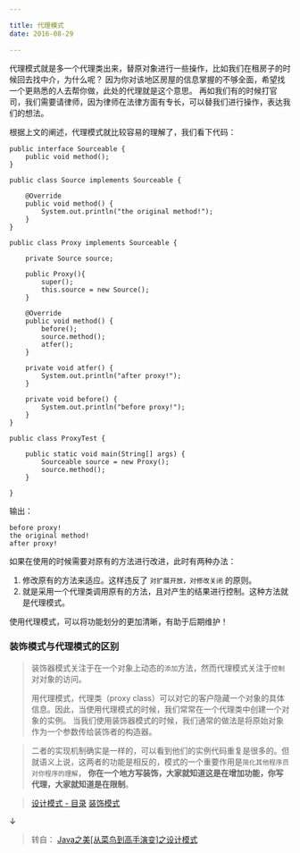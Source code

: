 ```yaml
---

title: 代理模式
date: 2016-08-29

---
```



代理模式就是多一个代理类出来，替原对象进行一些操作，比如我们在租房子的时候回去找中介，为什么呢？
因为你对该地区房屋的信息掌握的不够全面，希望找一个更熟悉的人去帮你做，此处的代理就是这个意思。
再如我们有的时候打官司，我们需要请律师，因为律师在法律方面有专长，可以替我们进行操作，表达我们的想法。

<!--more-->

根据上文的阐述，代理模式就比较容易的理解了，我们看下代码：

```
public interface Sourceable {  
    public void method();  
}  
```

```
public class Source implements Sourceable {  
  
    @Override  
    public void method() {  
        System.out.println("the original method!");  
    }  
}  
```

```
public class Proxy implements Sourceable {  
  
    private Source source;  

    public Proxy(){  
        super();  
        this.source = new Source();  
    }  

    @Override  
    public void method() {  
        before();  
        source.method();  
        atfer();  
    }  

    private void atfer() {  
        System.out.println("after proxy!");  
    }  

    private void before() {  
        System.out.println("before proxy!");  
    }  
}  
```

```
public class ProxyTest {  
  
    public static void main(String[] args) {  
        Sourceable source = new Proxy();  
        source.method();  
    }  
  
}  
```

输出：

```
before proxy!
the original method!
after proxy!
```



如果在使用的时候需要对原有的方法进行改进，此时有两种办法：

1. 修改原有的方法来适应。这样违反了 `对扩展开放，对修改关闭` 的原则。
2. 就是采用一个代理类调用原有的方法，且对产生的结果进行控制。这种方法就是代理模式。

使用代理模式，可以将功能划分的更加清晰，有助于后期维护！


### 装饰模式与代理模式的区别

> 装饰器模式关注于在一个对象上动态的`添加`方法，然而代理模式关注于`控制`对对象的访问。
> 
> 用代理模式，代理类（proxy class）可以对它的客户隐藏一个对象的具体信息。因此，当使用代理模式的时候，我们常常在一个代理类中创建一个对象的实例。
> 当我们使用装饰器模式的时候，我们通常的做法是将原始对象作为一个参数传给装饰者的构造器。


> 二者的实现机制确实是一样的，可以看到他们的实例代码重复是很多的。但就语义上说，这两者的功能是相反的，模式的一个重要作用是`简化其他程序员对你程序的理解`，
> **你在一个地方写装饰，大家就知道这是在增加功能，你写代理，大家就知道是在限制**。




> [设计模式 - 目录](/post/2016-08-24-design-pattern.html)
> [装饰模式](07-decorator.html)

↓ 

> 转自： [Java之美[从菜鸟到高手演变]之设计模式](http://blog.csdn.net/zhangerqing/article/details/8239539) 